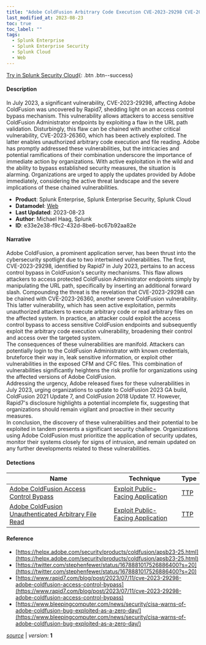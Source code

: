 ```yaml
---
title: "Adobe ColdFusion Arbitrary Code Execution CVE-2023-29298 CVE-2023-26360"
last_modified_at: 2023-08-23
toc: true
toc_label: ""
tags:
  - Splunk Enterprise
  - Splunk Enterprise Security
  - Splunk Cloud
  - Web
---
```


[Try in Splunk Security Cloud](https://www.splunk.com/en_us/cyber-security.html){: .btn .btn--success}

#### Description

In July 2023, a significant vulnerability, CVE-2023-29298, affecting Adobe ColdFusion was uncovered by Rapid7, shedding light on an access control bypass mechanism. This vulnerability allows attackers to access sensitive ColdFusion Administrator endpoints by exploiting a flaw in the URL path validation. Disturbingly, this flaw can be chained with another critical vulnerability, CVE-2023-26360, which has been actively exploited. The latter enables unauthorized arbitrary code execution and file reading. Adobe has promptly addressed these vulnerabilities, but the intricacies and potential ramifications of their combination underscore the importance of immediate action by organizations. With active exploitation in the wild and the ability to bypass established security measures, the situation is alarming. Organizations are urged to apply the updates provided by Adobe immediately, considering the active threat landscape and the severe implications of these chained vulnerabilities.

- **Product**: Splunk Enterprise, Splunk Enterprise Security, Splunk Cloud
- **Datamodel**: [Web](https://docs.splunk.com/Documentation/CIM/latest/User/Web)
- **Last Updated**: 2023-08-23
- **Author**: Michael Haag, Splunk
- **ID**: e33e2e38-f9c2-432d-8be6-bc67b92aa82e

#### Narrative

Adobe ColdFusion, a prominent application server, has been thrust into the cybersecurity spotlight due to two intertwined vulnerabilities. The first, CVE-2023-29298, identified by Rapid7 in July 2023, pertains to an access control bypass in ColdFusion's security mechanisms. This flaw allows attackers to access protected ColdFusion Administrator endpoints simply by manipulating the URL path, specifically by inserting an additional forward slash.
Compounding the threat is the revelation that CVE-2023-29298 can be chained with CVE-2023-26360, another severe ColdFusion vulnerability. This latter vulnerability, which has seen active exploitation, permits unauthorized attackers to execute arbitrary code or read arbitrary files on the affected system. In practice, an attacker could exploit the access control bypass to access sensitive ColdFusion endpoints and subsequently exploit the arbitrary code execution vulnerability, broadening their control and access over the targeted system. \
The consequences of these vulnerabilities are manifold. Attackers can potentially login to the ColdFusion Administrator with known credentials, bruteforce their way in, leak sensitive information, or exploit other vulnerabilities in the exposed CFM and CFC files. This combination of vulnerabilities significantly heightens the risk profile for organizations using the affected versions of Adobe ColdFusion. \
Addressing the urgency, Adobe released fixes for these vulnerabilities in July 2023, urging organizations to update to ColdFusion 2023 GA build, ColdFusion 2021 Update 7, and ColdFusion 2018 Update 17. However, Rapid7's disclosure highlights a potential incomplete fix, suggesting that organizations should remain vigilant and proactive in their security measures. \
In conclusion, the discovery of these vulnerabilities and their potential to be exploited in tandem presents a significant security challenge. Organizations using Adobe ColdFusion must prioritize the application of security updates, monitor their systems closely for signs of intrusion, and remain updated on any further developments related to these vulnerabilities.

#### Detections

| Name        | Technique   | Type         |
| ----------- | ----------- |--------------|
| [Adobe ColdFusion Access Control Bypass](/web/d6821c0b-fcdc-4c95-a77f-e10752fae41a/) | [Exploit Public-Facing Application](/tags/#exploit-public-facing-application) | [TTP](https://github.com/splunk/security_content/wiki/Detection-Analytic-Types) |
| [Adobe ColdFusion Unauthenticated Arbitrary File Read](/web/695aceae-21db-4e7f-93ac-a52e39d02b93/) | [Exploit Public-Facing Application](/tags/#exploit-public-facing-application) | [TTP](https://github.com/splunk/security_content/wiki/Detection-Analytic-Types) |

#### Reference

* [https://helpx.adobe.com/security/products/coldfusion/apsb23-25.html](https://helpx.adobe.com/security/products/coldfusion/apsb23-25.html)
* [https://twitter.com/stephenfewer/status/1678881017526886400?s=20](https://twitter.com/stephenfewer/status/1678881017526886400?s=20)
* [https://www.rapid7.com/blog/post/2023/07/11/cve-2023-29298-adobe-coldfusion-access-control-bypass](https://www.rapid7.com/blog/post/2023/07/11/cve-2023-29298-adobe-coldfusion-access-control-bypass)
* [https://www.bleepingcomputer.com/news/security/cisa-warns-of-adobe-coldfusion-bug-exploited-as-a-zero-day/](https://www.bleepingcomputer.com/news/security/cisa-warns-of-adobe-coldfusion-bug-exploited-as-a-zero-day/)



[*source*](https://github.com/splunk/security_content/tree/develop/stories/adobe_coldfusion_arbitrary_code_execution_cve_2023_29298_cve_2023_26360.yml) \| *version*: **1**
